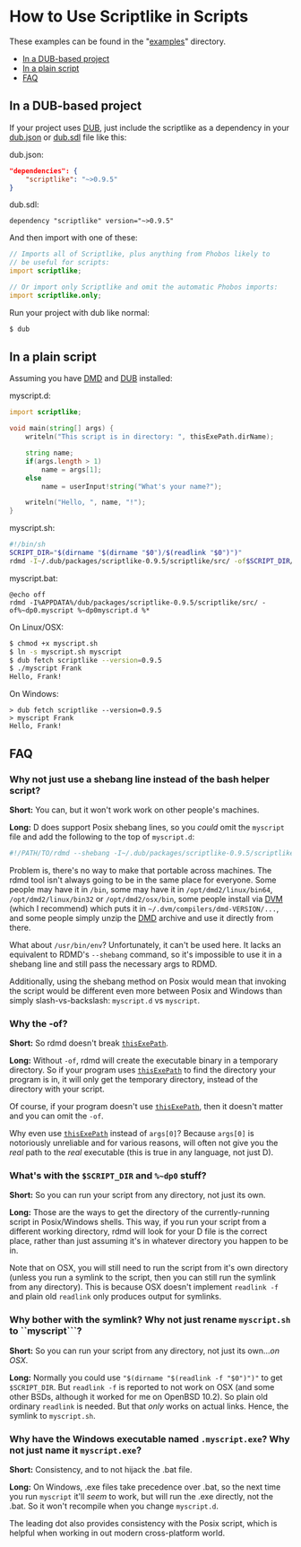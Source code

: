 How to Use Scriptlike in Scripts
================================

These examples can be found in the "[examples](https://github.com/Abscissa/scriptlike/blob/master/examples)" directory.

* [In a DUB-based project](#in-a-dub-based-project)
* [In a plain script](#in-a-plain-script)
* [FAQ](#faq)

In a DUB-based project
----------------------
If your project uses [DUB](http://code.dlang.org/getting_started), just include the scriptlike as a dependency in your [dub.json](http://code.dlang.org/package-format?lang=json) or [dub.sdl](http://code.dlang.org/package-format?lang=sdl) file like this:

dub.json:
```json
"dependencies": {
	"scriptlike": "~>0.9.5"
}
```

dub.sdl:
```
dependency "scriptlike" version="~>0.9.5"
```

And then import with one of these:

```d
// Imports all of Scriptlike, plus anything from Phobos likely to
// be useful for scripts:
import scriptlike;

// Or import only Scriptlike and omit the automatic Phobos imports:
import scriptlike.only;
```

Run your project with dub like normal:

```bash
$ dub
```

In a plain script
----------------------

Assuming you have [DMD](http://dlang.org/download.html#dmd) and [DUB](http://code.dlang.org/download) installed:

myscript.d:
```d
import scriptlike;

void main(string[] args) {
	writeln("This script is in directory: ", thisExePath.dirName);

	string name;
	if(args.length > 1)
		name = args[1];
	else
		name = userInput!string("What's your name?");

	writeln("Hello, ", name, "!");
}
```

myscript.sh:
```bash
#!/bin/sh
SCRIPT_DIR="$(dirname "$(dirname "$0")/$(readlink "$0")")"
rdmd -I~/.dub/packages/scriptlike-0.9.5/scriptlike/src/ -of$SCRIPT_DIR/.myscript $SCRIPT_DIR/myscript.d "$@"
```

myscript.bat:
```batch
@echo off
rdmd -I%APPDATA%/dub/packages/scriptlike-0.9.5/scriptlike/src/ -of%~dp0.myscript %~dp0myscript.d %*
```

On Linux/OSX:
```bash
$ chmod +x myscript.sh
$ ln -s myscript.sh myscript
$ dub fetch scriptlike --version=0.9.5
$ ./myscript Frank
Hello, Frank!
```

On Windows:
```batch
> dub fetch scriptlike --version=0.9.5
> myscript Frank
Hello, Frank!
```

FAQ
---

### Why not just use a shebang line instead of the bash helper script?

**Short:** You can, but it won't work work on other people's machines.

**Long:** D does support Posix shebang lines, so you *could* omit the `myscript` file and add the following to the top of `myscript.d`:

```bash
#!/PATH/TO/rdmd --shebang -I~/.dub/packages/scriptlike-0.9.5/scriptlike/src/
```

Problem is, there's no way to make that portable across machines. The rdmd tool isn't always going to be in the same place for everyone. Some people may have it in `/bin`, some may have it in `/opt/dmd2/linux/bin64`, `/opt/dmd2/linux/bin32` or `/opt/dmd2/osx/bin`, some people install via [DVM](https://github.com/jacob-carlborg/dvm) (which I recommend) which puts it in `~/.dvm/compilers/dmd-VERSION/...`, and some people simply unzip the [DMD](http://dlang.org/download.html#dmd) archive and use it directly from there.

What about `/usr/bin/env`? Unfortunately, it can't be used here. It lacks an equivalent to RDMD's `--shebang` command, so it's impossible to use it in a shebang line and still pass the necessary args to RDMD.

Additionally, using the shebang method on Posix would mean that invoking the script would be different even more between Posix and Windows than simply slash-vs-backslash: `myscript.d` vs `myscript`.

### Why the -of?

**Short:** So rdmd doesn't break [```thisExePath```](http://semitwist.com/scriptlike/scriptlike/file/wrappers/thisExePath.html).

**Long:** Without ```-of```, rdmd will create the executable binary in a temporary directory. So if your program uses [```thisExePath```](http://semitwist.com/scriptlike/scriptlike/file/wrappers/thisExePath.html) to find the directory your program is in, it will only get the temporary directory, instead of the directory with your script.

Of course, if your program doesn't use [```thisExePath```](http://semitwist.com/scriptlike/scriptlike/file/wrappers/thisExePath.html), then it doesn't matter and you can omit the ```-of```.

Why even use [```thisExePath```](http://semitwist.com/scriptlike/scriptlike/file/wrappers/thisExePath.html) instead of ```args[0]```? Because ```args[0]``` is notoriously unreliable and for various reasons, will often not give you the *real* path to the *real* executable (this is true in any language, not just D).

### What's with the ```$SCRIPT_DIR``` and ```%~dp0``` stuff?

**Short:** So you can run your script from any directory, not just its own.

**Long:** Those are the ways to get the directory of the currently-running script in Posix/Windows shells. This way, if you run your script from a different working directory, rdmd will look for your D file is the correct place, rather than just assuming it's in whatever directory you happen to be in.

Note that on OSX, you will still need to run the script from it's own directory (unless you run a symlink to the script, then you can still run the symlink from any directory). This is because OSX doesn't implement ```readlink -f``` and plain old ```readlink``` only produces output for symlinks.

### Why bother with the symlink? Why not just rename ```myscript.sh``` to ``myscript```?

**Short:** So you can run your script from any directory, not just its own...*on OSX*.

**Long:** Normally you could use ```"$(dirname "$(readlink -f "$0")")"``` to get ```$SCRIPT_DIR```. But ```readlink -f``` is reported to not work on OSX (and some other BSDs, although it worked for me on OpenBSD 10.2). So plain old ordinary ```readlink``` is needed. But that *only* works on actual links. Hence, the symlink to ```myscript.sh```.

### Why have the Windows executable named ```.myscript.exe```? Why not just name it ```myscript.exe```?

**Short:** Consistency, and to not hijack the .bat file.

**Long:** On Windows, .exe files take precedence over .bat, so the next time you run ```myscript``` it'll *seem* to work, but will run the .exe directly, not the .bat. So it won't recompile when you change ```myscript.d```.

The leading dot also provides consistency with the Posix script, which is helpful when working in out modern cross-platform world.

